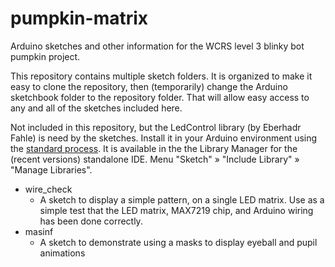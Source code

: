 # pumpkin-matrix

Arduino sketches and other information for the WCRS level 3 blinky bot pumpkin project.

This repository contains multiple sketch folders.  It is organized to make it easy to clone the repository, then (temporarily) change the Arduino sketchbook folder to the repository folder.  That will allow easy access to any and all of the sketches included here.

Not included in this repository, but the LedControl library (by Eberhadr Fahle) is need by the sketches.  Install it in your Arduino environment using the [standard process](https://www.arduino.cc/en/pmwiki.php?n=Guide/Libraries).  It is available in the the Library Manager for the (recent versions) standalone IDE.  Menu "Sketch" » "Include Library" » "Manage Libraries".

* wire_check
  * A sketch to display a simple pattern, on a single LED matrix.  Use as a simple test that the LED matrix, MAX7219 chip, and Arduino wiring has been done correctly.
* masinf
  * A sketch to demonstrate using a masks to display eyeball and pupil animations
